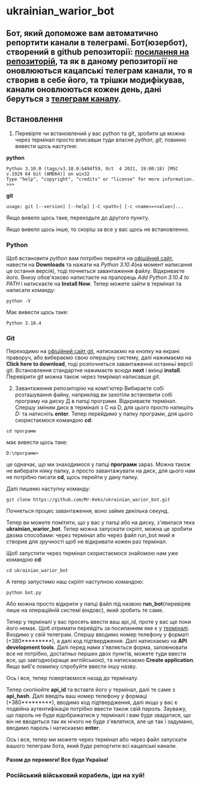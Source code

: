 # ukrainian_warior_bot

## Бот, який допоможе вам автоматично репортити канали в телеграмі. Бот(юзербот), створений в github репозиторії: [посилання на репозиторій](https://github.com/BohdanBuinich/telegram-reporter), та як в даному репозиторії не оновлюються кацапські телеграм канали, то я створив в себе його, та трішки модифікував, канали оновлюються кожен день, дані беруться з [телеграм каналу](https://t.me/stoprussiachannel).

## Встановлення
1. Перевірте чи встановлений у вас python та git, зробити це можна через термінал просто вписавши туди власне *python*, *git*, повинно вивести щось наступне:

**python**
```
Python 3.10.0 (tags/v3.10.0:b494f59, Oct  4 2021, 19:00:18) [MSC v.1929 64 bit (AMD64)] on win32
Type "help", "copyright", "credits" or "license" for more information.
>>>
```

**git**
```
usage: git [--version] [--help] [-C <path>] [-c <name>=<value>]...
```

Якщо вивело щось таке, переходьте до другого пункту.

Якщо вивело щось інше, то скоріш за все у вас щось не встановленно.

### Python

Щоб встановити *python* вам потрібно перейти на [офіційний сайт](https://www.python.org/), навести на **Downloads** та нажати на *Python 3.10.4*(на момент написання це остання версія), тоді почнеться завантаження файлу. Відкриваєте його. Внизу обов'язково напистаєте на прапорець *Add Python 3.10.4 to PATH* і натискаєте на **Install Now**. Тепер можете зайти в термінал та написати команду:
```
python -V
```

Має вивести щось таке:

```
Python 3.10.4
```

### Git

Переходимо на [офіційний сайт git](https://git-scm.com/downloads), натискаємо на кнопку на екрані праворуч, або вибераємо свою операціну систему, далі нажимаємо на **Click here to download**, тоді розпочнеться завантаження останньї версії git. Встановлення стандартне нажимаєте всюди **next** i вкінці **install**. Перевірити git можна також через темрімал написавши *git*.

2. Завантаження репозиторію на комп'ютер
Вибираєте собі розташування файну, наприклад ви захотіли встановити собі програму на диску Д в папці програми. Відкриваєте термінал. Спершу зміним диск в терміналі з С на D, для цього просто напишіть *D:* та натисніть **enter**. Тепер перейдимо у папку програми, для цього скористаємося командою **cd**:

```
cd програми
```

має вивести щось таке:

```
D:\програми>
```

це одначає, що ми знаходимося у папці **програми** зараз. Можна також не виберати ніяку папку, а просто завантажувати на диск, для цього нам не потрібно писати **cd**, щось перейти у дану папку.

Далі пишемо наступну команду:

```
git clone https://github.com/Mr-Keks/ukrainian_warior_bot.git
```

Почнеться процес завантаження, воно займе декілька секунд. 

Тепер ви можете помітити, що у вас у папці або на диску, з'явилася тека **ukrainian_warior_bot**. Тепер можна запускати скріпт, можна це зробити двома способами: через термінал або через файл run_bot який я створив для зручності щоб не відкривати кожен раз термінал.

Щоб запустити через термінал скористаємося знайомою нам уже командою **cd**:

```
cd ukrainian_warior_bot
```

А тепер запустимо наш скріпт наступною командою:

```
python bot.py
```

Або можна просто відкрити у папці файл під назвою **run_bot**(перевіряв лише на операційній системі віндовс), який зробить те саме.

Тепер у терміналі у вас просять ввести ваш api_id, проте у вас ще поки його немає. Щоб отримати перейдіть за посиланням яке є у [терміналі](https://my.telegram.org/auth). Входимо у свій телеграм. Спершу вводимо номер телефону у форматі (+380*********), а далі код підтвердження. Далі натискаємо на **API development tools**. Далі перед нами з'являється форма, заповнювати все не потрібно, достатньо перших двох пунктів, можете туди ввести все, що завгодно(краще англійською), та натискаємо **Create application**. Якщо виб'є помилку спробуйте ввести іншу назву.

Ось і все, тепер повертаємося назад до терміналу.

Тепер скопіюйте **api_id** та вставте його у термінал, далі те саме з **api_hash**. Далі введіть ваш номер телефону у формаці (+380*********), вводимо код підтвердження, далі якщо у вас є подвійна аутентифікація потрібно ввести також свій пароль. Зауважу, що пароль не буде відображатися у терміналі  і вам буде звадатися, що він не вводиться так як нічого не буде з'являтися, але це так і задумано, вводимо пароль і натискаємо **enter**.

Ось і все, тепер ми можете через термінал або через файл запускати вашого телеграм бота, який буде репортити всі кацапські канали. 

#### Разом до перемоги! Все буде Україна!

### Російський військовий корабель, іди на хуй!